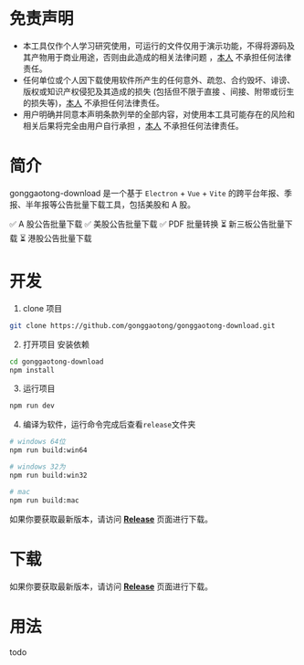 # 免责声明

- 本工具仅作个人学习研究使用，可运行的文件仅用于演示功能，不得将源码及其产物用于商业用途，否则由此造成的相关法律问题
  ，[本人](https://github.com/gonggaotong) 不承担任何法律责任。
- 任何单位或个人因下载使用软件所产生的任何意外、疏忽、合约毁坏、诽谤、版权或知识产权侵犯及其造成的损失 (包括但不限于直接
  、间接、附带或衍生的损失等)，[本人](https://github.com/gonggaotong) 不承担任何法律责任。
- 用户明确并同意本声明条款列举的全部内容，对使用本工具可能存在的风险和相关后果将完全由用户自行承担
  ，[本人](https://github.com/gonggaotong) 不承担任何法律责任。

# 简介

gonggaotong-download 是一个基于 `Electron` + `Vue` + `Vite` 的跨平台年报、季报、半年报等公告批量下载工具，包括美股和 A
股。

✅ A 股公告批量下载
✅ 美股公告批量下载
✅ PDF 批量转换
⏳ 新三板公告批量下载
⏳ 港股公告批量下载

# 开发

1. clone 项目
```bash
git clone https://github.com/gonggaotong/gonggaotong-download.git
```

2. 打开项目 安装依赖
```bash
cd gonggaotong-download
npm install
```

3. 运行项目
```bash
npm run dev
```

4. 编译为软件，运行命令完成后查看`release`文件夹
```bash
# windows 64位
npm run build:win64

# windows 32为
npm run build:win32

# mac
npm run build:mac

```

如果你要获取最新版本，请访问 **[Release](https://github.com/gonggaotong/gonggaotong-download/releases)** 页面进行下载。

# 下载

如果你要获取最新版本，请访问 **[Release](https://github.com/gonggaotong/gonggaotong-download/releases)** 页面进行下载。

# 用法

todo
